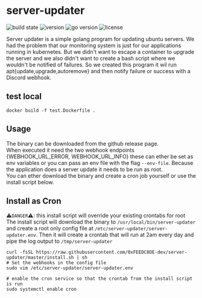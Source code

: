 # server-updater
![build state](https://img.shields.io/github/workflow/status/0xFEEDC0DE-dev/server-updater/Main?style=flat-square)
![version](https://img.shields.io/github/v/tag/0xFEEDC0DE-dev/server-updater?sort=semver&style=flat-square)
![go version](https://img.shields.io/github/go-mod/go-version/0xFEEDC0DE-dev/server-updater?style=flat-square)
![license](https://img.shields.io/github/license/0xFEEDC0DE-dev/server-updater?style=flat-square)

Server updater is a simple golang program for updating ubuntu servers. We had the problem that our monitoring system is just for our applications running in kubernetes. But we didn't want to escape a container to upgrade the server and we also didn't want to create a bash script where we wouldn't be notified of failures. So we created this program it wil run apt{update,upgrade,autoremove} and then notify failure or success with a Discord webhook.

## test local
```shell
docker build -f test.Dockerfile .
```

## Usage
The binary can be downloaded from the github release page.   
When executed it need the two webhook endpoints {WEBHOOK_URL_ERROR, WEBHOOK_URL_INFO} these can ether be set as env variables or you can pass an env file with the flag ```--env-file```. Because the application does a server update it needs to be run as root.   
You can ether download the binary and create a cron job yourself or use the install script below.

## Install as Cron
⚠`DANGER`⚠: this install script will override your existing crontabs for root   
The install script will download the binary to ```/usr/local/bin/server-updater``` and create a root only config file at ```/etc/server-updater/server-updater.env```. Then it will create a crontab that will run at 2am every day and pipe the log output to ```/tmp/server-updater```


```shell
curl -fsSL https://raw.githubusercontent.com/0xFEEDC0DE-dev/server-updater/master/install.sh | sh
# Set the webhooks in the config file
sudo vim /etc/server-updater/server-updater.env

# enable the cron service so that the crontab from the install script is run
sudo systemctl enable cron
```
